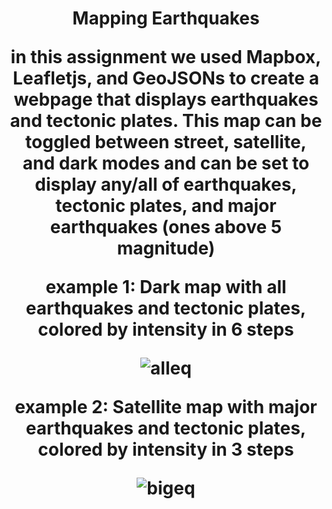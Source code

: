 <h1 Align="Center">
   Mapping Earthquakes

<p> in this assignment we used Mapbox, Leafletjs, and GeoJSONs to create a webpage that displays earthquakes and tectonic plates. This map can be toggled between street, satellite, and dark modes and can be set to display any/all of earthquakes, tectonic plates, and major earthquakes (ones above 5 magnitude)</p>

<p> example 1: Dark map with all earthquakes and tectonic plates, colored by intensity in 6 steps</p>

![alleq](https://user-images.githubusercontent.com/106105597/191610027-a96df271-08aa-415f-9c04-5329f2af8257.png)

<p> example 2: Satellite map with major earthquakes and tectonic plates, colored by intensity in 3 steps</p>

![bigeq](https://user-images.githubusercontent.com/106105597/191610036-4e0365cf-7c98-404f-8ac0-5054392aa277.png)
